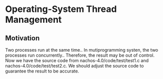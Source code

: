 # Operating-System Thread Management 
## Motivation 
Two processes run at the same time.. 
In mutiprogramming systen, the two processes run concurrently..
Therefore, the result may be out of control. 
Now we have the source code from nachos-4.0/code/test/test1.c and nachos-4.0/code/test/test2.c. 
We should adjust the source code to guarantee the result to be accurate.
